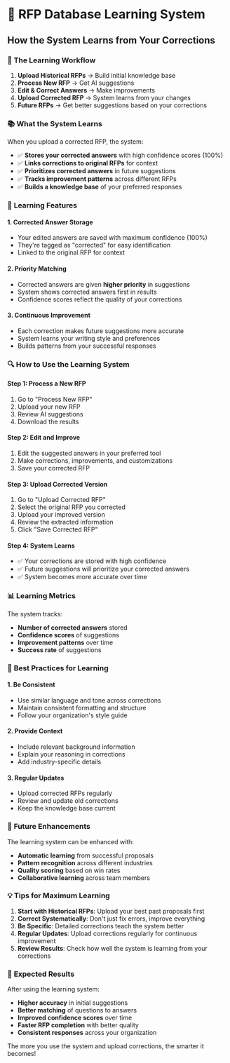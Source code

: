 # 🧠 RFP Database Learning System

## How the System Learns from Your Corrections

### 🔄 **The Learning Workflow**

1. **Upload Historical RFPs** → Build initial knowledge base
2. **Process New RFP** → Get AI suggestions
3. **Edit & Correct Answers** → Make improvements
4. **Upload Corrected RFP** → System learns from your changes
5. **Future RFPs** → Get better suggestions based on your corrections

### 📚 **What the System Learns**

When you upload a corrected RFP, the system:

- ✅ **Stores your corrected answers** with high confidence scores (100%)
- ✅ **Links corrections to original RFPs** for context
- ✅ **Prioritizes corrected answers** in future suggestions
- ✅ **Tracks improvement patterns** across different RFPs
- ✅ **Builds a knowledge base** of your preferred responses

### 🎯 **Learning Features**

#### **1. Corrected Answer Storage**
- Your edited answers are saved with maximum confidence (100%)
- They're tagged as "corrected" for easy identification
- Linked to the original RFP for context

#### **2. Priority Matching**
- Corrected answers are given **higher priority** in suggestions
- System shows corrected answers first in results
- Confidence scores reflect the quality of your corrections

#### **3. Continuous Improvement**
- Each correction makes future suggestions more accurate
- System learns your writing style and preferences
- Builds patterns from your successful responses

### 🔍 **How to Use the Learning System**

#### **Step 1: Process a New RFP**
1. Go to "Process New RFP"
2. Upload your new RFP
3. Review AI suggestions
4. Download the results

#### **Step 2: Edit and Improve**
1. Edit the suggested answers in your preferred tool
2. Make corrections, improvements, and customizations
3. Save your corrected RFP

#### **Step 3: Upload Corrected Version**
1. Go to "Upload Corrected RFP"
2. Select the original RFP you corrected
3. Upload your improved version
4. Review the extracted information
5. Click "Save Corrected RFP"

#### **Step 4: System Learns**
- ✅ Your corrections are stored with high confidence
- ✅ Future suggestions will prioritize your corrected answers
- ✅ System becomes more accurate over time

### 📊 **Learning Metrics**

The system tracks:
- **Number of corrected answers** stored
- **Confidence scores** of suggestions
- **Improvement patterns** over time
- **Success rate** of suggestions

### 🎯 **Best Practices for Learning**

#### **1. Be Consistent**
- Use similar language and tone across corrections
- Maintain consistent formatting and structure
- Follow your organization's style guide

#### **2. Provide Context**
- Include relevant background information
- Explain your reasoning in corrections
- Add industry-specific details

#### **3. Regular Updates**
- Upload corrected RFPs regularly
- Review and update old corrections
- Keep the knowledge base current

### 🔮 **Future Enhancements**

The learning system can be enhanced with:
- **Automatic learning** from successful proposals
- **Pattern recognition** across different industries
- **Quality scoring** based on win rates
- **Collaborative learning** across team members

### 💡 **Tips for Maximum Learning**

1. **Start with Historical RFPs**: Upload your best past proposals first
2. **Correct Systematically**: Don't just fix errors, improve everything
3. **Be Specific**: Detailed corrections teach the system better
4. **Regular Updates**: Upload corrections regularly for continuous improvement
5. **Review Results**: Check how well the system is learning from your corrections

### 🎉 **Expected Results**

After using the learning system:
- **Higher accuracy** in initial suggestions
- **Better matching** of questions to answers
- **Improved confidence scores** over time
- **Faster RFP completion** with better quality
- **Consistent responses** across your organization

The more you use the system and upload corrections, the smarter it becomes!
